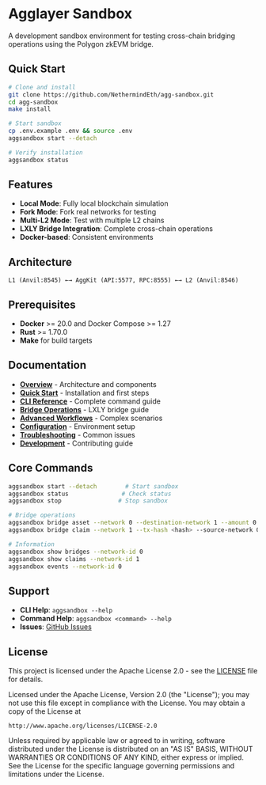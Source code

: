 # Agglayer Sandbox

A development sandbox environment for testing cross-chain bridging operations using the Polygon zkEVM bridge.

## Quick Start

```bash
# Clone and install
git clone https://github.com/NethermindEth/agg-sandbox.git
cd agg-sandbox
make install

# Start sandbox
cp .env.example .env && source .env
aggsandbox start --detach

# Verify installation
aggsandbox status
```

## Features

- **Local Mode**: Fully local blockchain simulation
- **Fork Mode**: Fork real networks for testing
- **Multi-L2 Mode**: Test with multiple L2 chains
- **LXLY Bridge Integration**: Complete cross-chain operations
- **Docker-based**: Consistent environments

## Architecture

```text
L1 (Anvil:8545) ←→ AggKit (API:5577, RPC:8555) ←→ L2 (Anvil:8546)
```

## Prerequisites

- **Docker** >= 20.0 and Docker Compose >= 1.27
- **Rust** >= 1.70.0
- **Make** for build targets

## Documentation

- **[Overview](docs/overview.md)** - Architecture and components
- **[Quick Start](docs/quickstart.md)** - Installation and first steps
- **[CLI Reference](docs/cli-reference.md)** - Complete command guide
- **[Bridge Operations](docs/bridge-operations.md)** - LXLY bridge guide
- **[Advanced Workflows](docs/advanced-workflows.md)** - Complex scenarios
- **[Configuration](docs/configuration.md)** - Environment setup
- **[Troubleshooting](docs/troubleshooting.md)** - Common issues
- **[Development](docs/development.md)** - Contributing guide

## Core Commands

```bash
aggsandbox start --detach        # Start sandbox
aggsandbox status               # Check status
aggsandbox stop                # Stop sandbox

# Bridge operations
aggsandbox bridge asset --network 0 --destination-network 1 --amount 0.1 --token-address 0x0000000000000000000000000000000000000000
aggsandbox bridge claim --network 1 --tx-hash <hash> --source-network 0

# Information
aggsandbox show bridges --network-id 0
aggsandbox show claims --network-id 1
aggsandbox events --network-id 0
```

## Support

- **CLI Help**: `aggsandbox --help`
- **Command Help**: `aggsandbox <command> --help`
- **Issues**: [GitHub Issues](https://github.com/NethermindEth/agg-sandbox/issues)

## License

This project is licensed under the Apache License 2.0 - see the [LICENSE](LICENSE) file for details.

Licensed under the Apache License, Version 2.0 (the "License");
you may not use this file except in compliance with the License.
You may obtain a copy of the License at

    http://www.apache.org/licenses/LICENSE-2.0

Unless required by applicable law or agreed to in writing, software
distributed under the License is distributed on an "AS IS" BASIS,
WITHOUT WARRANTIES OR CONDITIONS OF ANY KIND, either express or implied.
See the License for the specific language governing permissions and
limitations under the License.

